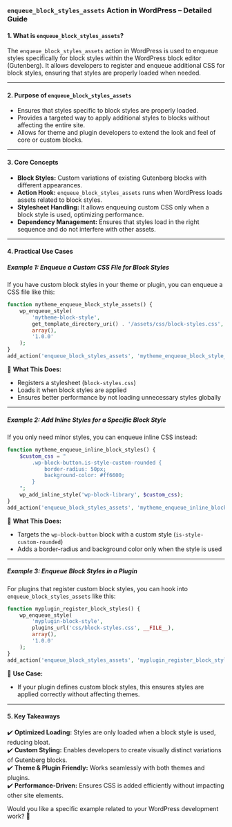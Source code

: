 ### `enqueue_block_styles_assets` Action in WordPress – Detailed Guide  

#### **1. What is `enqueue_block_styles_assets`?**  
The `enqueue_block_styles_assets` action in WordPress is used to enqueue styles specifically for block styles within the WordPress block editor (Gutenberg). It allows developers to register and enqueue additional CSS for block styles, ensuring that styles are properly loaded when needed.

---

#### **2. Purpose of `enqueue_block_styles_assets`**  
- Ensures that styles specific to block styles are properly loaded.  
- Provides a targeted way to apply additional styles to blocks without affecting the entire site.  
- Allows for theme and plugin developers to extend the look and feel of core or custom blocks.  

---

#### **3. Core Concepts**  
- **Block Styles:** Custom variations of existing Gutenberg blocks with different appearances.  
- **Action Hook:** `enqueue_block_styles_assets` runs when WordPress loads assets related to block styles.  
- **Stylesheet Handling:** It allows enqueuing custom CSS only when a block style is used, optimizing performance.  
- **Dependency Management:** Ensures that styles load in the right sequence and do not interfere with other assets.  

---

#### **4. Practical Use Cases**  

##### **Example 1: Enqueue a Custom CSS File for Block Styles**
If you have custom block styles in your theme or plugin, you can enqueue a CSS file like this:

```php
function mytheme_enqueue_block_style_assets() {
    wp_enqueue_style(
        'mytheme-block-style', 
        get_template_directory_uri() . '/assets/css/block-styles.css', 
        array(), 
        '1.0.0'
    );
}
add_action('enqueue_block_styles_assets', 'mytheme_enqueue_block_style_assets');
```

🔹 **What This Does:**  
- Registers a stylesheet (`block-styles.css`)  
- Loads it when block styles are applied  
- Ensures better performance by not loading unnecessary styles globally  

---

##### **Example 2: Add Inline Styles for a Specific Block Style**
If you only need minor styles, you can enqueue inline CSS instead:

```php
function mytheme_enqueue_inline_block_styles() {
    $custom_css = "
        .wp-block-button.is-style-custom-rounded {
            border-radius: 50px;
            background-color: #ff6600;
        }
    ";
    wp_add_inline_style('wp-block-library', $custom_css);
}
add_action('enqueue_block_styles_assets', 'mytheme_enqueue_inline_block_styles');
```

🔹 **What This Does:**  
- Targets the `wp-block-button` block with a custom style (`is-style-custom-rounded`)  
- Adds a border-radius and background color only when the style is used  

---

##### **Example 3: Enqueue Block Styles in a Plugin**
For plugins that register custom block styles, you can hook into `enqueue_block_styles_assets` like this:

```php
function myplugin_register_block_styles() {
    wp_enqueue_style(
        'myplugin-block-style',
        plugins_url('css/block-styles.css', __FILE__),
        array(),
        '1.0.0'
    );
}
add_action('enqueue_block_styles_assets', 'myplugin_register_block_styles');
```

🔹 **Use Case:**  
- If your plugin defines custom block styles, this ensures styles are applied correctly without affecting themes.  

---

#### **5. Key Takeaways**  
✔️ **Optimized Loading:** Styles are only loaded when a block style is used, reducing bloat.  
✔️ **Custom Styling:** Enables developers to create visually distinct variations of Gutenberg blocks.  
✔️ **Theme & Plugin Friendly:** Works seamlessly with both themes and plugins.  
✔️ **Performance-Driven:** Ensures CSS is added efficiently without impacting other site elements.  

Would you like a specific example related to your WordPress development work? 🚀
